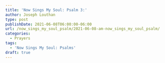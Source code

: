 ```yaml
---
title: 'Now Sings My Soul: Psalm 3:'
author: Joseph Louthan
type: post
publishDate: 2021-06-08T06:00:00-06:00
url: /now_sings_my_soul_psalm/2021-06-08-am-now_sings_my_soul_psalm/
categories:
  - Prayers
tags:
  - 'Now Sings My Soul: Psalms'
draft: true
---
```

<pre>
<div style="font-variant: small-caps;">

</div>

</pre>
